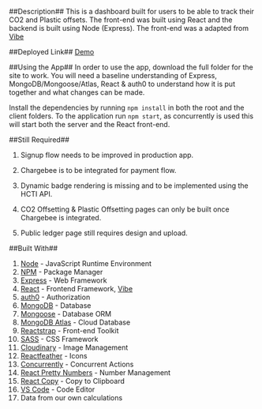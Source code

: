 ##Description##
This is a dashboard built for users to be able to track their CO2 and Plastic offsets. The front-end was built using React and the backend is built using Node (Express). The front-end was a adapted from [Vibe](https://github.com/NiceDash/Vibe "Vibe")


##Deployed Link##
[Demo](https://rocky-basin-96559.herokuapp.com/home "Demo")

##Using the App##
In order to use the app, download the full folder for the site to work. You will need a baseline understanding of Express, MongoDB/Mongoose/Atlas, React & auth0 to understand how it is put together and what changes can be made.

Install the dependencies by running `npm install` in both the root and the client folders. To the application run `npm start`, as concurrently is used this will start both the server and the React front-end. 

##Still Required##
1. Signup flow needs to be improved in production app.

2. Chargebee is to be integrated for payment flow.

3. Dynamic badge rendering is missing and to be implemented using the HCTI API.

4. CO2 Offsetting & Plastic Offsetting pages can only be built once Chargebee is integrated.

5. Public ledger page still requires design and upload.


##Built With##
1. [Node](https://nodejs.org/en/ "Node") - JavaScript Runtime Environment
2. [NPM](https://www.npmjs.com/ "NPM") - Package Manager
3. [Express](https://expressjs.com/en/starter/installing.html "Express") - Web Framework
4. [React](https://reactjs.org/ "React") - Frontend Framework, [Vibe](https://github.com/NiceDash/Vibe "Vibe")
5. [auth0](https://auth0.com/ "auth0") - Authorization
6. [MongoDB](https://www.mongodb.com/ "MongoDB") - Database
7. [Mongoose](https://mongoosejs.com/ "Mongoose") - Database ORM
8. [MongoDB Atlas](https://www.mongodb.com/cloud/atlas "MongoDB Atlas") - Cloud Database 
9. [Reactstrap](https://reactstrap.github.io/ "Reactstrap") - Front-end Toolkit
10. [SASS](https://sass-lang.com/ "SASS") - CSS Framework
11. [Cloudinary](https://cloudinary.com/ "Cloudinary") - Image Management
12. [Reactfeather](https://feathericons.com/ "Reactfeather") - Icons
13. [Concurrently](https://www.npmjs.com/package/concurrently "Concurrently") - Concurrent Actions
14. [React Pretty Numbers](https://www.npmjs.com/package/react-pretty-numbers "React Pretty Numbers") - Number Management
15. [React Copy](https://www.npmjs.com/package/react-copy-to-clipboard "React Copy") - Copy to Clipboard
16. [VS Code](https://code.visualstudio.com/ "VS Code") - Code Editor
17. Data from our own calculations